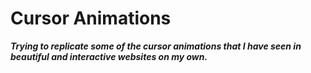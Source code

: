 # Cursor Animations

***Trying to replicate some of the cursor animations that I have seen in beautiful and interactive websites on my own.***